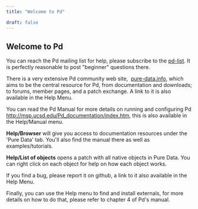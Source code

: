 ```yaml
---
title: "Welcome to Pd"

draft: false
---
```



## Welcome to Pd

You can reach the Pd mailing list for help, please subscribe to 
the [pd-list](https://lists.puredata.info/listinfo/pd-list). 
It is perfectly reasonable to post "beginner" questions there. 

There is a very extensive Pd community web site, 
[pure-data.info](http://www.pure-data.info/), which aims to be 
the central resource for Pd, from documentation and downloads; 
to forums, member pages, and a patch exchange. A link to it 
is also available in the Help Menu.

You can read the Pd Manual for more details on running and configuring 
Pd <http://msp.ucsd.edu/Pd_documentation/index.htm>, this is also 
available in the Help/Manual menu.

**Help/Browser** will give you access to documentation resources 
under the 'Pure Data' tab. You'll also find the manual there as 
well as examples/tutorials.

**Help/List of objects** opens a patch with all native objects in 
Pure Data. You can right click on each object for help on how 
each object works.

If you find a bug, please report it on github, a link to it also 
available in the Help Menu.

Finally, you can use the Help menu to find and install externals, 
for more details on how to do that, please refer to chapter 4 
of Pd's manual.
